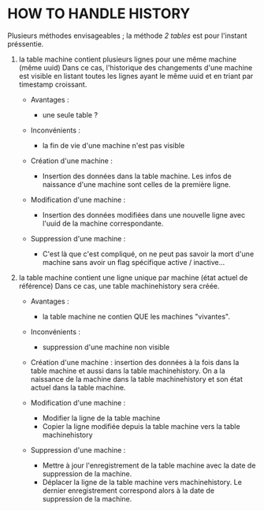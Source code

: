 # HOW TO HANDLE HISTORY

Plusieurs méthodes envisageables ; la méthode _2 tables_ est pour l'instant
préssentie.

1. la table machine contient plusieurs lignes pour une même machine (même uuid)
Dans ce cas, l'historique des changements d'une machine est visible en
listant toutes les lignes ayant le même uuid et en triant par timestamp
croissant.
	- Avantages :
		- une seule table ?
	- Inconvénients :
		- la fin de vie d'une machine n'est pas visible

	- Création d'une machine :
		- Insertion des données dans la table machine. Les infos de naissance
		  d'une machine sont celles de la première ligne.
	- Modification d'une machine :
		- Insertion des données modifiées dans une nouvelle ligne avec l'uuid de
		  la machine correspondante.
	- Suppression d'une machine :
		- C'est là que c'est compliqué, on ne peut pas savoir la mort d'une
		  machine sans avoir un flag spécifique active / inactive...

2. la table machine contient une ligne unique par machine (état actuel de
référence)
Dans ce cas, une table machinehistory sera créée.
	- Avantages :
		- la table machine ne contien QUE les machines "vivantes".
	- Inconvénients :
		- suppression d'une machine non visible

	- Création d'une machine :
		insertion des données à la fois dans la table machine et aussi dans la
		table machinehistory. On a la naissance de la machine dans la table
		machinehistory et son état actuel dans la table machine.
	- Modification d'une machine :
		- Modifier la ligne de la table machine
		- Copier la ligne modifiée depuis la table machine vers la table
		  machinehistory
	- Suppression d'une machine :
		- Mettre à jour l'enregistrement de la table machine avec la date de
		  suppression de la machine.
		- Déplacer la ligne de la table machine vers machinehistory. Le dernier
		enregistrement correspond alors à la date de suppression de la machine.
